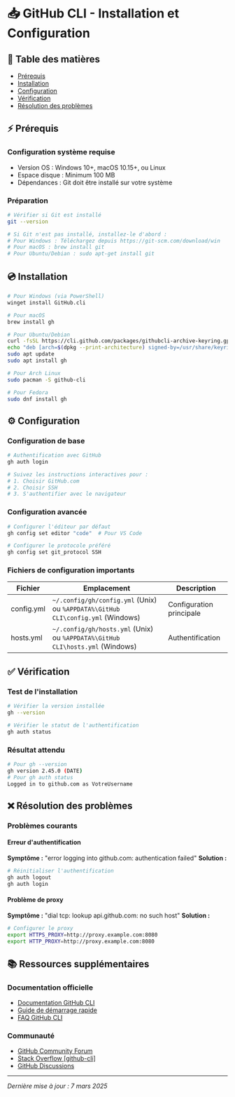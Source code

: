 # 📥 GitHub CLI - Installation et Configuration

## 📑 Table des matières

- [Prérequis](#⚡-prérequis)
- [Installation](#💿-installation)
- [Configuration](#⚙️-configuration)
- [Vérification](#✅-vérification)
- [Résolution des problèmes](#❌-résolution-des-problèmes)

## ⚡ Prérequis

### Configuration système requise

- Version OS : Windows 10+, macOS 10.15+, ou Linux
- Espace disque : Minimum 100 MB
- Dépendances : Git doit être installé sur votre système

### Préparation

```bash
# Vérifier si Git est installé
git --version

# Si Git n'est pas installé, installez-le d'abord :
# Pour Windows : Téléchargez depuis https://git-scm.com/download/win
# Pour macOS : brew install git
# Pour Ubuntu/Debian : sudo apt-get install git
```

## 💿 Installation

```bash
# Pour Windows (via PowerShell)
winget install GitHub.cli

# Pour macOS
brew install gh

# Pour Ubuntu/Debian
curl -fsSL https://cli.github.com/packages/githubcli-archive-keyring.gpg | sudo gpg --dearmor -o /usr/share/keyrings/githubcli-archive-keyring.gpg
echo "deb [arch=$(dpkg --print-architecture) signed-by=/usr/share/keyrings/githubcli-archive-keyring.gpg] https://cli.github.com/packages stable main" | sudo tee /etc/apt/sources.list.d/github-cli.list > /dev/null
sudo apt update
sudo apt install gh

# Pour Arch Linux
sudo pacman -S github-cli

# Pour Fedora
sudo dnf install gh
```

## ⚙️ Configuration

### Configuration de base

```bash
# Authentification avec GitHub
gh auth login

# Suivez les instructions interactives pour :
# 1. Choisir GitHub.com
# 2. Choisir SSH
# 3. S'authentifier avec le navigateur
```

### Configuration avancée

```bash
# Configurer l'éditeur par défaut
gh config set editor "code"  # Pour VS Code

# Configurer le protocole préféré
gh config set git_protocol SSH
```

### Fichiers de configuration importants

| Fichier    | Emplacement                                                                     | Description              |
| ---------- | ------------------------------------------------------------------------------- | ------------------------ |
| config.yml | `~/.config/gh/config.yml` (Unix) ou `%APPDATA%\GitHub CLI\config.yml` (Windows) | Configuration principale |
| hosts.yml  | `~/.config/gh/hosts.yml` (Unix) ou `%APPDATA%\GitHub CLI\hosts.yml` (Windows)   | Authentification         |

## ✅ Vérification

### Test de l'installation

```bash
# Vérifier la version installée
gh --version

# Vérifier le statut de l'authentification
gh auth status
```

### Résultat attendu

```bash
# Pour gh --version
gh version 2.45.0 (DATE)
# Pour gh auth status
Logged in to github.com as VotreUsername
```

## ❌ Résolution des problèmes

### Problèmes courants

#### Erreur d'authentification

**Symptôme :** "error logging into github.com: authentication failed"
**Solution :**

```bash
# Réinitialiser l'authentification
gh auth logout
gh auth login
```

#### Problème de proxy

**Symptôme :** "dial tcp: lookup api.github.com: no such host"
**Solution :**

```bash
# Configurer le proxy
export HTTPS_PROXY=http://proxy.example.com:8080
export HTTP_PROXY=http://proxy.example.com:8080
```

## 📚 Ressources supplémentaires

### Documentation officielle

- [Documentation GitHub CLI](https://cli.github.com/manual/)
- [Guide de démarrage rapide](https://docs.github.com/en/github-cli/github-cli/quickstart)
- [FAQ GitHub CLI](https://cli.github.com/manual/gh_help_reference)

### Communauté

- [GitHub Community Forum](https://github.community/)
- [Stack Overflow [github-cli]](https://stackoverflow.com/questions/tagged/github-cli)
- [GitHub Discussions](https://github.com/cli/cli/discussions)

---

_Dernière mise à jour : 7 mars 2025_
